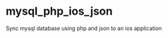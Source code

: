 mysql_php_ios_json
==================

Sync mysql database using php and json to an ios application

